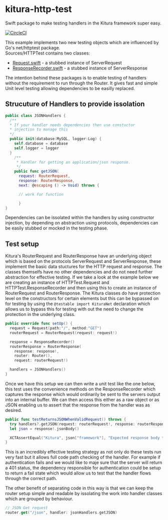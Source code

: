# kitura-http-test
Swift package to make testing handlers in the Kitura framework super easy.

[![CircleCI](https://circleci.com/gh/nicholasjackson/kitura-http-test.svg?style=svg)](https://circleci.com/gh/nicholasjackson/kitura-http-test)

This example implements two new testing objects which are influenced by Go's net/httptest package.  
Sources/HTTPTest contains two classes:  
* [Request.swift](https://github.com/nicholasjackson/KituraTesting/blob/master/Sources/HTTPTest/Request.swift) - a stubbed instance of ServerRequest   
* [ResponseRecorder.swift](https://github.com/nicholasjackson/KituraTesting/blob/master/Sources/HTTPTest/ResponseRecorder.swift) - a stubbed instance of ServerResponse  

The intention behind these packages is to enable testing of handlers without the requirement to run through the Router.  It gives fast and simple Unit level testing allowing dependencies to be easilly replaced.

## Strucuture of Handlers to provide issolation  

```swift
public class JSONHandlers {
  /**
  * If your handler needs dependencies then use constuctor
  * injection to manage this
  */
  public init(database:MySQL, logger:Log) {
    self.database = database
    self.logger = logger
  }
    /**
     * Handler for getting an application/json response.
     */
    public func getJSON(
      request: RouterRequest, 
      response: RouterResponse, 
      next: @escaping () -> Void) throws {

      // work for function

      }
}
```

Dependencies can be issolated within the handlers by using constructor injection, by depending on abstraction using protocols, dependencies can be easily stubbed or mocked in the testing phase.

## Test setup
Kitura's RouterRequest and RouterResponse have an underlying object which is based on the protocols ServerRequest and ServerResponse, these implement the basic data stuctures for the HTTP request and response.  The classes themselfs have no other dependencies and do not need further abstraction for effective testing.  If we take a look at the example below we are creating an instance of HTTPTest.Request and HTTPTest.ResponseRecorder and then using this to create an instance of RouterRequest and RouterResponse.  The Kitura classes do have protection level on the constructors for certain elements but this can be bypassed on for testing by using the `@testable import KituraNet` declaration which allows us to bypass this for testing with out the need to change the protection in the underlying class.

```swift
public override func setUp() {
  request = Request(path:"/", method:"GET")
  routerRequest = RouterRequest(request: request!)

  response = ResponseRecorder()
  routerResponse = RouterResponse(
    response: response!,
    router: Router(),
    request: routerRequest!)

  handlers = JSONHandlers()
}
```

Once we have this setup we can then write a unit test like the one below, this test uses the convenience methods on the ResponseRecorder which captures the response which would ordinarily be sent to the servers output into an internal buffer.  We can then access this either as a raw object or as JSON enabling us to assert that the response from the handler was as desired.

```swift
public func testReturnsJSONWhenValidRequest() throws {
  try handlers?.getJSON(request: routerRequest!, response: routerResponse!) {}
  let json = response!.jsonBody()

  XCTAssertEqual("Kitura", json["framework"], "Expected response body to contain Kitura")
}
```

This is an incredibly effective testing strategy as not only do these tests run very fast but it allows full code path checking of the handler.  For example if authentication fails and we would like to maje sure that the server will return a 401 status, the dependency responsible for authentication could be setup to return a fail state which would allow us to test that the handler flows through the correct path.

The other benefit of separating code in this way is that we can keep the router setup simple and readable by issolating the work into handler classes which are grouped by behaviour.

```swift
// JSON Get request
router.get("/json", handler: jsonHandlers.getJSON)
```

